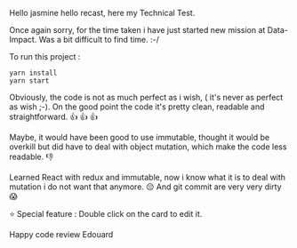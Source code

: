 
Hello jasmine hello recast, here my Technical Test.

Once again sorry, for the time taken i have just started new mission at Data-Impact.
Was a bit difficult to find time. :-/

To run this project :
```shell
yarn install
yarn start
```

Obviously, the code is not as much perfect as i wish, ( it's never as perfect as wish ;-).
On the good point the code it's pretty clean, readable and straightforward. :thumbsup: :thumbsup: :thumbsup:

Maybe, it would have been good to use immutable, thought it would be overkill but did have to deal with object mutation,
which make the code less readable. :thumbsdown:

Learned React with redux and immutable, now i know what it is to deal with mutation i do not want that anymore. :pensive:
And git commit are very very dirty :scream:

:star: Special feature : Double click on the card to edit it.

Happy code review
Edouard
